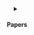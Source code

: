 <details align="center">
<summary><h4 align='center'>Papers</h4><br></summary>
  <samp>
    <p>Papers WebApp uses Pexel api have all the features that are essential to be a wallpapers website.</p>
    <img src="https://raw.githubusercontent.com/SauRavRwT/Papers/main/images/papers-1.png" width="50%" height="50%"><img src="https://raw.githubusercontent.com/SauRavRwT/Papers/main/images/papers-2.png" width="50%" height="50%">
  </samp>

<details align="center">
<summary><h4 align='center'>Screenshots</h4><br></summary>
  <samp>
    <img src="https://raw.githubusercontent.com/SauRavRwT/Papers/main/images/papers-3.png" width="50%" height="50%">
    <img src="https://raw.githubusercontent.com/SauRavRwT/Papers/main/images/papers-4.png" width="50%" height="50%"><img src="https://raw.githubusercontent.com/SauRavRwT/Papers/main/images/papers-5.png" width="50%" height="50%">
  </samp>
</details>
